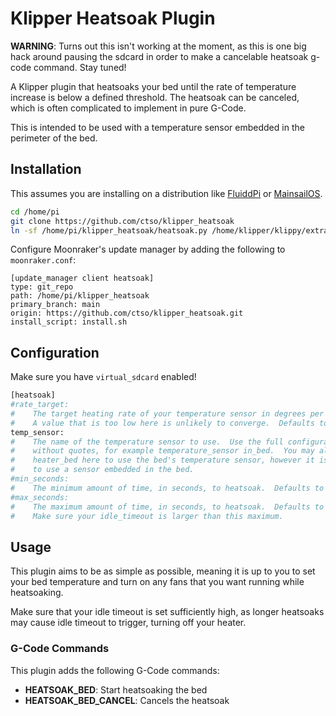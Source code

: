 # Klipper Heatsoak Plugin

**WARNING**: Turns out this isn't working at the moment, as this is one big hack
around pausing the sdcard in order to make a cancelable heatsoak g-code command.  Stay tuned!

A Klipper plugin that heatsoaks your bed until the rate of temperature increase is below a
defined threshold.  The heatsoak can be canceled, which is often complicated to implement in
pure G-Code.

This is intended to be used with a temperature sensor embedded in the perimeter of the bed.

## Installation

This assumes you are installing on a distribution like [FluiddPi](https://github.com/fluidd-core/FluiddPi)
or [MainsailOS](https://github.com/mainsail-crew/MainsailOS).

```bash
cd /home/pi
git clone https://github.com/ctso/klipper_heatsoak
ln -sf /home/pi/klipper_heatsoak/heatsoak.py /home/klipper/klippy/extras/heatsoak.py
```

Configure Moonraker's update manager by adding the following to `moonraker.conf`:
```config
[update_manager client heatsoak]
type: git_repo
path: /home/pi/klipper_heatsoak
primary_branch: main
origin: https://github.com/ctso/klipper_heatsoak.git
install_script: install.sh
```

## Configuration
Make sure you have `virtual_sdcard` enabled!

```py
[heatsoak]
#rate_target:
#    The target heating rate of your temperature sensor in degrees per minute.
#    A value that is too low here is unlikely to converge.  Defaults to 0.25 degrees/min.
temp_sensor:
#    The name of the temperature sensor to use.  Use the full configuration section name
#    without quotes, for example temperature_sensor in_bed.  You may also specify
#    heater_bed here to use the bed's temperature sensor, however it is recommended
#    to use a sensor embedded in the bed.
#min_seconds:
#    The minimum amount of time, in seconds, to heatsoak.  Defaults to 30.
#max_seconds:
#    The maximum amount of time, in seconds, to heatsoak.  Defaults to 1800 (30 minutes).
#    Make sure your idle_timeout is larger than this maximum.
```

## Usage
This plugin aims to be as simple as possible, meaning it is up to you to set your bed temperature
and turn on any fans that you want running while heatsoaking.

Make sure that your idle timeout is set sufficiently high, as longer heatsoaks may cause idle timeout to
trigger, turning off your heater.

### G-Code Commands
This plugin adds the following G-Code commands:

- **HEATSOAK_BED**: Start heatsoaking the bed
- **HEATSOAK_BED_CANCEL**: Cancels the heatsoak